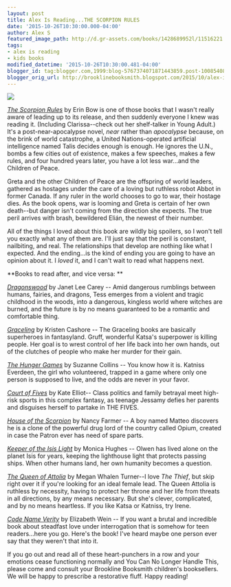 ```yaml
---
layout: post
title: Alex Is Reading...THE SCORPION RULES
date: '2015-10-26T10:30:00.000-04:00'
author: Alex S
featured_image_path: http://d.gr-assets.com/books/1428689952l/11516221.jpg
tags:
- alex is reading
- kids books
modified_datetime: '2015-10-26T10:30:00.481-04:00'
blogger_id: tag:blogger.com,1999:blog-5767374071871443859.post-1008540812859370550
blogger_orig_url: http://brooklinebooksmith.blogspot.com/2015/10/alex-is-readingthe-scorpion-rules.html
---
```



[![](http://d.gr-assets.com/books/1428689952l/11516221.jpg)](http://d.gr-assets.com/books/1428689952l/11516221.jpg)

_[The Scorpion Rules](http://www.brooklinebooksmith-shop.com/book/9781481442718)_ by Erin Bow is one of those books that I wasn't really aware of leading up to its release, and then suddenly everyone I knew was reading it. (Including Clarissa--check out her shelf-talker in Young Adult.) It's a post-near-apocalypse novel, _near_ rather than _apocalypse_ because, on the brink of world catastrophe, a United Nations-operated artificial intelligence named Talis decides enough is enough. He ignores the U.N., bombs a few cities out of existence, makes a few speeches, makes a few rules, and four hundred years later, you have a lot less war...and the Children of Peace.

Greta and the other Children of Peace are the offspring of world leaders, gathered as hostages under the care of a loving but ruthless robot Abbot in former Canada. If any ruler in the world chooses to go to war, their hostage dies. As the book opens, war is looming and Greta is certain of her own death--but danger isn't coming from the direction she expects. The true peril arrives with brash, bewildered Elián, the newest of their number. 

All of the things I loved about this book are wildly big spoilers, so I won't tell you exactly what any of them are. I'll just say that the peril is constant, nailbiting, and real. The relationships that develop are nothing like what I expected. And the ending...is the kind of ending you are going to have an opinion about it. I _loved_ it, and I can't wait to read what happens next.

**Books to read after, and vice versa: **

[_Dragonswood_](http://www.brooklinebooksmith-shop.com/book/9780142424322) by Janet Lee Carey -- Amid dangerous rumblings between humans, fairies, and dragons, Tess emerges from a violent and tragic childhood in the woods, into a dangerous, kingless world where witches are burned, and the future is by no means guaranteed to be a romantic and comfortable thing.

[_Graceling_](http://www.brooklinebooksmith-shop.com/book/9780547258300) by Kristen Cashore -- The Graceling books are basically superheroes in fantasyland. Gruff, wonderful Katsa's superpower is killing people. Her goal is to wrest control of her life back into her own hands, out of the clutches of people who make her murder for their gain.

_[The Hunger Games](http://www.brooklinebooksmith-shop.com/book/9780439023528)_ by Suzanne Collins -- You know how it is. Katniss Everdeen, the girl who volunteered, trapped in a game where only one person is supposed to live, and the odds are never in your favor.

[_Court of Fives_](http://www.brooklinebooksmith-shop.com/book/9780316364195) by Kate Elliot-- Class politics and family betrayal meet high-risk sports in this complex fantasy, as teenage Jessamy defies her parents and disguises herself to partake in THE FIVES.

_[House of the Scorpion](http://www.brooklinebooksmith-shop.com/book/9780689852237)_ by Nancy Farmer -- A boy named Matteo discovers he is a clone of the powerful drug lord of the country called Opium, created in case the Patron ever has need of spare parts.

[_Keeper of the Isis Light_](http://www.brooklinebooksmith-shop.com/book/9781416989639) by Monica Hughes -- Olwen has lived alone on the planet Isis for years, keeping the lighthouse light that protects passing ships. When other humans land, her own humanity becomes a question.

[_The Queen of Attolia_](http://www.brooklinebooksmith-shop.com/book/9780060841829) by Megan Whalen Turner--I love _The Thief_, but skip right over it if you're looking for an ideal female lead. The Queen Attolia is ruthless by necessity, having to protect her throne and her life from threats in all directions, by any means necessary. But she's clever, complicated, and by no means heartless. If you like Katsa or Katniss, try Irene.

[_Code Name Verity_](http://www.brooklinebooksmith-shop.com/book/9781423152880) by Elizabeth Wein -- If you want a brutal and incredible book about steadfast love under interrogation that is somehow for teen readers...here you go. Here's the book! I've heard maybe one person ever say that they weren't that into it.

If you go out and read all of these heart-punchers in a row and your emotions cease functioning normally and You Can No Longer Handle This, please come and consult your Brookline Booksmith children's booksellers. We will be happy to prescribe a restorative fluff. Happy reading!

